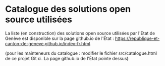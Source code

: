 # Catalogue des solutions open source utilisées

La liste (en construction) des solutions open source utilisées par l'Etat de
Genève est disponible sur la page github.io de l'État :
https://republique-et-canton-de-geneve.github.io/index-fr.html.

(pour les mainteneurs du catalogue : modifier le fichier src/catalogue.html
de ce projet Git ci. La page github.io de l'État pointe dessus)
